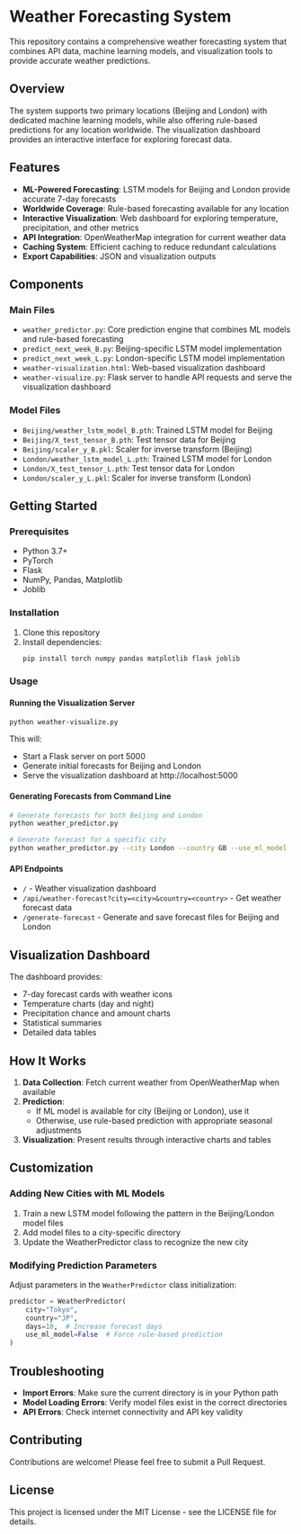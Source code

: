 # Weather Forecasting System

This repository contains a comprehensive weather forecasting system that combines API data, machine learning models, and visualization tools to provide accurate weather predictions.

## Overview

The system supports two primary locations (Beijing and London) with dedicated machine learning models, while also offering rule-based predictions for any location worldwide. The visualization dashboard provides an interactive interface for exploring forecast data.

## Features

- **ML-Powered Forecasting**: LSTM models for Beijing and London provide accurate 7-day forecasts
- **Worldwide Coverage**: Rule-based forecasting available for any location
- **Interactive Visualization**: Web dashboard for exploring temperature, precipitation, and other metrics
- **API Integration**: OpenWeatherMap integration for current weather data
- **Caching System**: Efficient caching to reduce redundant calculations
- **Export Capabilities**: JSON and visualization outputs

## Components

### Main Files

- `weather_predictor.py`: Core prediction engine that combines ML models and rule-based forecasting
- `predict_next_week_B.py`: Beijing-specific LSTM model implementation
- `predict_next_week_L.py`: London-specific LSTM model implementation
- `weather-visualization.html`: Web-based visualization dashboard
- `weather-visualize.py`: Flask server to handle API requests and serve the visualization dashboard

### Model Files

- `Beijing/weather_lstm_model_B.pth`: Trained LSTM model for Beijing
- `Beijing/X_test_tensor_B.pth`: Test tensor data for Beijing
- `Beijing/scaler_y_B.pkl`: Scaler for inverse transform (Beijing)
- `London/weather_lstm_model_L.pth`: Trained LSTM model for London
- `London/X_test_tensor_L.pth`: Test tensor data for London
- `London/scaler_y_L.pkl`: Scaler for inverse transform (London)

## Getting Started

### Prerequisites

- Python 3.7+
- PyTorch
- Flask
- NumPy, Pandas, Matplotlib
- Joblib

### Installation

1. Clone this repository
2. Install dependencies:
   ```bash
   pip install torch numpy pandas matplotlib flask joblib
   ```

### Usage

#### Running the Visualization Server

```bash
python weather-visualize.py
```

This will:
- Start a Flask server on port 5000
- Generate initial forecasts for Beijing and London
- Serve the visualization dashboard at http://localhost:5000

#### Generating Forecasts from Command Line

```bash
# Generate forecasts for both Beijing and London
python weather_predictor.py

# Generate forecast for a specific city
python weather_predictor.py --city London --country GB --use_ml_model
```

#### API Endpoints

- `/` - Weather visualization dashboard
- `/api/weather-forecast?city=<city>&country=<country>` - Get weather forecast data
- `/generate-forecast` - Generate and save forecast files for Beijing and London

## Visualization Dashboard

The dashboard provides:

- 7-day forecast cards with weather icons
- Temperature charts (day and night)
- Precipitation chance and amount charts
- Statistical summaries
- Detailed data tables

## How It Works

1. **Data Collection**: Fetch current weather from OpenWeatherMap when available
2. **Prediction**:
   - If ML model is available for city (Beijing or London), use it
   - Otherwise, use rule-based prediction with appropriate seasonal adjustments
3. **Visualization**: Present results through interactive charts and tables

## Customization

### Adding New Cities with ML Models

1. Train a new LSTM model following the pattern in the Beijing/London model files
2. Add model files to a city-specific directory
3. Update the WeatherPredictor class to recognize the new city

### Modifying Prediction Parameters

Adjust parameters in the `WeatherPredictor` class initialization:

```python
predictor = WeatherPredictor(
    city="Tokyo",
    country="JP",
    days=10,  # Increase forecast days
    use_ml_model=False  # Force rule-based prediction
)
```

## Troubleshooting

- **Import Errors**: Make sure the current directory is in your Python path
- **Model Loading Errors**: Verify model files exist in the correct directories
- **API Errors**: Check internet connectivity and API key validity

## Contributing

Contributions are welcome! Please feel free to submit a Pull Request.

## License

This project is licensed under the MIT License - see the LICENSE file for details.







